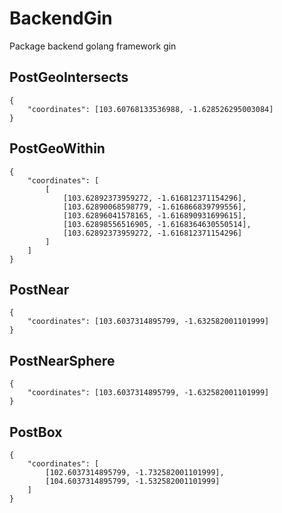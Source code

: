 # BackendGin
Package backend golang framework gin
## PostGeoIntersects
```
{
    "coordinates": [103.60768133536988, -1.628526295003084]
}
```
## PostGeoWithin
```
{
    "coordinates": [
        [
            [103.62892373959272, -1.616812371154296],
			[103.62890068598779, -1.616866839799556],
			[103.62896041578165, -1.616890931699615],
			[103.62898556516905, -1.6168364630550514],
			[103.62892373959272, -1.616812371154296]
        ]
    ]
}
```
## PostNear
```
{
    "coordinates": [103.6037314895799, -1.632582001101999]
}
```
## PostNearSphere
```
{
    "coordinates": [103.6037314895799, -1.632582001101999]
}
```
## PostBox
```
{
    "coordinates": [
        [102.6037314895799, -1.732582001101999],
		[104.6037314895799, -1.532582001101999]
    ]
}
```